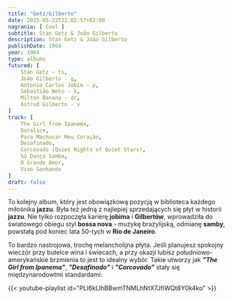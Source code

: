 ```yaml
---
title: "Getz/Gilberto"
date: 2025-05-22T22:02:57+02:00
nagrania: [ Cool ]
subtitle: Stan Getz & João Gilberto
description: Stan Getz & João Gilberto
publishDate: 1964
year: 1964
type: albums
futured: [
    Stan Getz – ts,
    João Gilberto - g,
    Antonio Carlos Jobim – p,
    Sebastião Neto - b,
    Milton Banana - dr,
    Astrud Gilberto - v
]
track: [
    The Girl from Ipanema,
    Doralice,
    Para Machucar Meu Coração,
    Desafinado,
    Corcovado (Quiet Nights of Quiet Stars),
    Só Danço Samba,
    O Grande Amor,
    Vivo Sonhando 
]
draft: false
---
```

To kolejny album, który jest obowiązkową pozycją w biblioteca każdego miłośnika __jazzu__. Była też jedną z najlepiej sprzedających się płyt w historii
__jazzu__. Nie tylko rozpoczęła karierę __jobima__ i __Gilbertów__, wprowadziła do światowego obiegu styl __bossa nova__ - muzykę brazylijską, odmianę
__samby__, powstałą pod koniec lata 50-tych w __Rio de Janeiro__.

To bardzo nastrojowa, trochę melancholijna płyta. Jeśli planujesz spokojny wieczór przy butelce wina i świecach, a przy okazji lubisz
południowo-amerykańskie brzmienia to jest to idealny wybór. Takie utworzy jak *__"The Girl from Ipanema"__*, *__"Desafinado"__* i *__"Corcovado"__* 
stały się międzynarodowtmi standardami:

{{< youtube-playlist id="PLI6kLIhBBwmTNMLhNtX7JfiWQt8Y0k4ko" >}}
